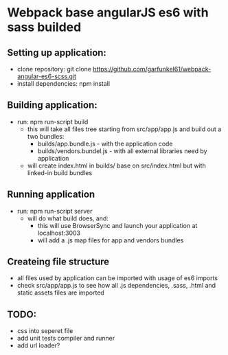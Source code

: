 Webpack base angularJS es6 with sass builded
=====

Setting up application:
-----

- clone repository: git clone https://github.com/garfunkel61/webpack-angular-es6-scss.git
- install dependencies: npm install


Building application:
-----

- run: npm run-script build
  - this will take all files tree starting from src/app/app.js and build out a two bundles:
    - builds/app.bundle.js - with the application code
    - builds/vendors.bundel.js  - with all external libraries need by application
  - will create index.html in builds/ base on src/index.html but with linked-in build bundles

Running application
-----

- run: npm run-script server
  - will do what build does, and:
    - this will use BrowserSync and launch your application at localhost:3003
    - will add a .js map files for app and vendors bundles

Createing file structure
-----

- all files used by application can be imported with usage of es6 imports
- check src/app/app.js to see how all .js dependencies, .sass, .html and static assets files are imported

TODO:
------

- css into seperet file
- add unit tests compiler and runner
- add url loader?
